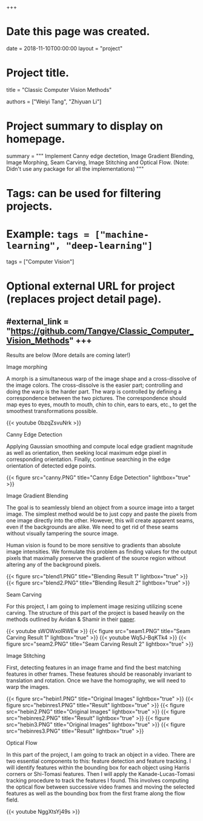 +++
# Date this page was created.
date = 2018-11-10T00:00:00
layout = "project"

# Project title.
title = "Classic Computer Vision Methods"


authors = ["Weiyi Tang", "Zhiyuan Li"]

# Project summary to display on homepage.
summary = """
Implement Canny edge dectetion, Image Gradient Blending, Image Morphing, Seam Carving, Image Stitching and Optical Flow. (Note: Didn't use any package for all the implementations)
 """

# Tags: can be used for filtering projects.
# Example: `tags = ["machine-learning", "deep-learning"]`
tags = ["Computer Vision"]

# Optional external URL for project (replaces project detail page).
#external_link = "https://github.com/Tangve/Classic_Computer_Vision_Methods"
+++
---
Results are below (More details are coming later!)<br>

Image morphing<br>

A morph is a simultaneous warp of the image shape and a cross-dissolve of the image colors. The cross-dissolve is the easier part; controlling and doing the warp is the harder part. The warp is controlled by defining a correspondence between the two pictures. The correspondence should map eyes to eyes, mouth to mouth, chin to chin, ears to ears, etc., to get the smoothest transformations possible.

{{< youtube 0bzqZsvuNrk >}}

Canny Edge Detection<br>

Applying Gaussian smoothing and compute local edge gradient magnitude as well as orientation, then seeking local maximum edge pixel in corresponding orientation. Finally, continue searching in the edge orientation of detected edge points.

{{< figure src="canny.PNG" title="Canny Edge Detection" lightbox="true" >}}

Image Gradient Blending<br>

The goal is to seamlessly blend an object from a source image into a target image. The simplest method would be to just copy and paste the pixels from one image directly into the other. However, this will create apparent seams, even if the backgrounds are alike. We need to get rid of these seams without visually tampering the source image.

Human vision is found to be more sensitive to gradients than absolute image intensities. We formulate this problem as finding values for the output pixels that maximally preserve the gradient of the source region without altering any of the background pixels.

{{< figure src="blend1.PNG" title="Blending Result 1" lightbox="true" >}}
{{< figure src="blend2.PNG" title="Blending Result 2" lightbox="true" >}}

Seam Carving<br>

For this project, I am going to implement image resizing utilizing scene carving. The structure of this part of the project is based heavily on the methods outlined by Avidan & Shamir in their [paper](http://www.faculty.idc.ac.il/arik/SCWeb/imret/index.html).

{{< youtube sWOWxolRWEw >}}
{{< figure src="seam1.PNG" title="Seam Carving Result 1" lightbox="true" >}}
{{< youtube Wq5J-BqKTk4 >}}
{{< figure src="seam2.PNG" title="Seam Carving Result 2" lightbox="true" >}}

Image Stitching<br>

First, detecting features in an image frame and find the best matching features in other frames. These features should be reasonably invariant to translation and rotation. Once we have the homography, we will need to warp the images.

{{< figure src="hebin1.PNG" title="Original Images" lightbox="true" >}}
{{< figure src="hebinres1.PNG" title="Result" lightbox="true" >}}
{{< figure src="hebin2.PNG" title="Original Images" lightbox="true" >}}
{{< figure src="hebinres2.PNG" title="Result" lightbox="true" >}}
{{< figure src="hebin3.PNG" title="Original Images" lightbox="true" >}}
{{< figure src="hebinres3.PNG" title="Result" lightbox="true" >}}

Optical Flow<br>

In this part of the project, I am going to track an object in a video. There are two essential components to this: feature detection and feature tracking. I will identify features within the bounding box for each object using Harris corners or Shi-Tomasi features. Then I will apply the Kanade-Lucas-Tomasi tracking procedure to track the features I found. This involves computing the optical flow between successive video frames and moving the selected features as well as the bounding box from the first frame along the flow field.

{{< youtube NggXtsYj49s >}}

